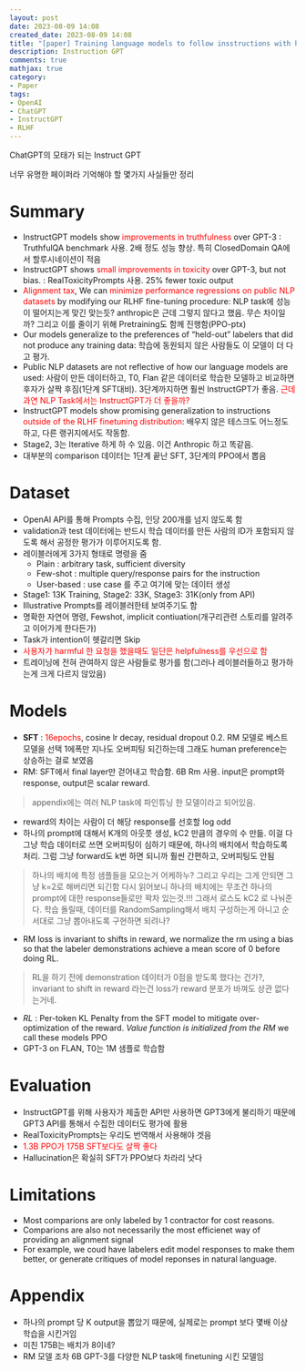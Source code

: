 ```yaml
---
layout: post
date: 2023-08-09 14:08
created_date: 2023-08-09 14:08
title: "[paper] Training language models to follow insstructions with human feedback"
description: Instruction GPT
comments: true
mathjax: true
category:
- Paper
tags:
- OpenAI
- ChatGPT
- InstructGPT
- RLHF
---
```


ChatGPT의 모태가 되는 Instruct GPT
<!--more-->

<style>
r{color:Red}
o{color:Orange}
g{color:Green}
</style>

너무 유명한 페이퍼라 기억해야 할 몇가지 사실들만 정리

# Summary
- InstructGPT models show <r>improvements in truthfulness</r> over GPT-3 : TruthfulQA benchmark 사용. 2배 정도 성능 향상. 특히 ClosedDomain QA에서 할루시네이션이 적음
- InstructGPT shows <r>small improvements in toxicity</r> over GPT-3, but not bias. : RealToxicityPrompts 사용. 25% fewer toxic output
- <r>Alignment tax</r>, We can <r>minimize performance regressions on public NLP datasets</r> by modifying our RLHF fine-tuning procedure: NLP task에 성능이 떨어지는게 맞긴 맞는듯? anthropic은 근데 그렇지 않다고 했음. 무슨 차이일까? 그리고 이를 줄이기 위해 Pretraining도 함께 진행함(PPO-ptx)
- Our models generalize to the preferences of “held-out” labelers that did not produce any training data: 학습에 동원되지 않은 사람들도 이 모델이 더 다고 평가.
- Public NLP datasets are not reflective of how our language models are used: 사람이 만든 데이터하고, T0, Flan 같은 데이터로 학습한 모델하고 비교하면 후자가 살짝 후짐(1단계 SFT대비). 3단계까지하면 훨씬 InstructGPT가 좋음. <r>근데 과연 NLP Task에서는 InstructGPT가 더 좋을까?</r>
- InstructGPT models show promising generalization to instructions <r>outside of the RLHF finetuning distribution</r>: 배우지 않은 테스크도 어느정도 하고, 다른 랭귀지에서도 작동함.
- Stage2, 3는 Iterative 하게 하 수 있음. 이건 Anthropic 하고 똑같음.
- 대부분의 comparison 데이터는 1단계 끝난 SFT, 3단계의 PPO에서 뽑음

# Dataset
- OpenAI API를 통해 Prompts 수집, 인당 200개를 넘지 않도록 함
- validation과 test 데이터에는 반드시 학습 데이터를 만든 사람의 ID가 포함되지 않도록 해서 공정한 평가가 이루어지도록 함.
- 레이블러에게 3가지 형태로 명령을 줌
  - Plain : arbitrary task, sufficient diversity
  - Few-shot : multiple query/response pairs for the instruction
  - User-based : use case 를 주고 여기에 맞는 데이터 생성
- Stage1: 13K Training, Stage2: 33K, Stage3: 31K(only from API)
- Illustrative Prompts를 레이블러한테 보여주기도 함
- 명확한 자연어 명령, Fewshot, implicit contiuation(개구리관련 스토리를 알려주고 이어가게 한다든가)
- Task가 intention이 헷갈리면 Skip
- <r>사용자가 harmful 한 요청을 했을때도 일단은 helpfulness를 우선으로 함</r>
- 트레이닝에 전혀 관여하지 않은 사람들로 평가를 함(그러나 레이블러들하고 평가하는게 크게 다르지 않았음)

# Models
- <strong>SFT</strong> : <r>16epochs</r>, cosine lr decay, residual dropout 0.2. RM 모델로 베스트 모델을 선택 1에폭만 지나도 오버피팅 되긴하는데 그래도 human preference는 상승하는 걸로 보였음
- RM: SFT에서 final layer만 걷어내고 학습함. 6B Rm 사용. input은 prompt와 response, output은 scalar reward.
> appendix에는 여러 NLP task에 파인튜닝 한 모델이라고 되어있음.
- reward의 차이는 사람이 더 해당 response를 선호할 log odd
- 하나의 prompt에 대해서 K개의 아웃풋 생성, kC2 만큼의 경우의 수 만듦. 이걸 다 그냥 학습 데이터로 쓰면 오버피팅이 심하기 때문에, 하나의 배치에서 학습하도록 처리. 그럼 그냥 forward도 k번 하면 되니까 훨씬 간편하고, 오버피팅도 안됨
> 하나의 배치에 특정 샘플들을 모으는거 어케하누? 그리고 우리는 그게 안되면 그냥 k=2로 해버리면 되긴함
> 다시 읽어보니 하나의 배치에는 무조건 하나의 prompt에 대한 response들로만 꽉차 있는것.!!! 그래서 로스도 kC2 로 나눠준다.
> 학습 돌릴때, 데이터를 RandomSampling해서 배치 구성하는게 아니고 순서대로 그냥 뽑아내도록 구현하면 되려나?
- RM loss is invariant to shifts in reward, we normalize the rm using a bias so that the labeler demonstrations achieve a mean score of 0 before doing RL.
> RL을 하기 전에 demonstration 데이터가 0점을 받도록 했다는 건가?, invariant to shift in reward 라는건 loss가 reward 분포가 바껴도 상관 없다는거네.
- *RL* : Per-token KL Penalty from the SFT model to mitigate over-optimization of the reward. *Value function is initialized from the RM* we call these models PPO
- GPT-3 on FLAN, T0는 1M 샘플로 학습함

# Evaluation
- InstructGPT를 위해 사용자가 제출한 API만 사용하면 GPT3에게 불리하기 때문에 GPT3 API를 통해서 수집한 데이터도 평가에 활용
- RealToxicityPrompts는 우리도 번역해서 사용해야 겟음
- <r>1.3B PPO가 175B SFT보다도 살짝 좋다</r>
- Hallucination은 확실히 SFT가 PPO보다 차라리 낫다

# Limitations
- Most comparions are only labeled by 1 contractor for cost reasons.
- Comparions are also not necessarily the most efficienet way of providing an alignment signal
- For example, we coud have labelers edit model responses to make them better, or generate critiques of model reponses in natural language. 

# Appendix
- 하나의 prompt 당 K output을 뽑았기 때문에, 실제로는 prompt 보다 몇배 이상 학습을 시킨거임
- 미친 175B는 배치가 8이네?
- RM 모델 조차 6B GPT-3를 다양한 NLP task에 finetuning 시킨 모델임
